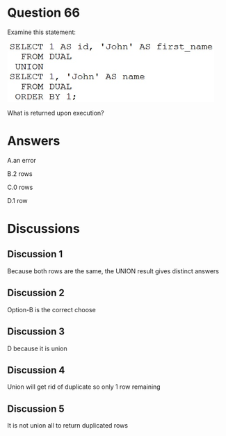 # Question 66
Examine this statement:

![](../images/0004600001.png)
		
What is returned upon execution?

# Answers
A.an error

B.2 rows

C.0 rows

D.1 row

# Discussions
## Discussion 1
Because both rows are the same, the UNION result gives distinct answers

## Discussion 2
Option-B is the correct choose

## Discussion 3
D because it is union

## Discussion 4
Union will get rid of duplicate so only 1 row remaining

## Discussion 5
It is not union all to return duplicated rows

